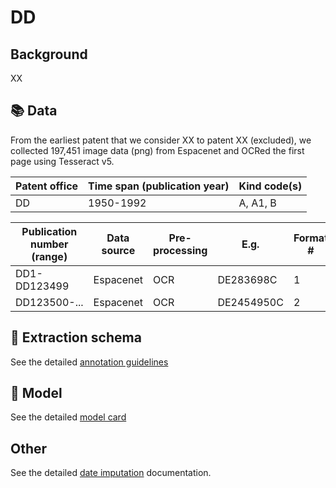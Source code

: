# DD

## Background

XX

## 📚 Data

From the earliest patent that we consider XX to patent XX (excluded), we collected 197,451 image data (png) from Espacenet and OCRed the first page using Tesseract v5.

Patent office | Time span (publication year)| Kind code(s)
---|---|---
DD|1950-1992|A, A1, B

Publication number (range)| Data source | Pre-processing | E.g. | Format #
 --- | --- | --- | --- | ---
DD1-DD123499 | Espacenet | OCR |DE283698C| 1
DD123500-... | Espacenet | OCR | DE2454950C| 2

## 🚜 Extraction schema

See the detailed [annotation guidelines](./DD_ANNOTATION_GUIDELINES.md)

## 🔮 Model

See the detailed [model card](./DD_MODEL_CARD.md)

## Other

See the detailed [date imputation](./DD_DATE_IMPUTATION.md) documentation.
